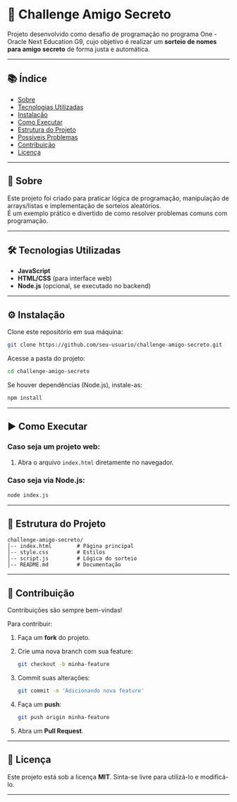# 🎁 Challenge Amigo Secreto  

Projeto desenvolvido como desafio de programação no programa One - Oracle Next Education G9, cujo objetivo é realizar um **sorteio de nomes para amigo secreto** de forma justa e automática.  

---

## 📚 Índice  
- [Sobre](#-sobre)  
- [Tecnologias Utilizadas](#-tecnologias-utilizadas)  
- [Instalação](#-instalação)  
- [Como Executar](#-como-executar)  
- [Estrutura do Projeto](#-estrutura-do-projeto)  
- [Possíveis Problemas](#-possíveis-problemas)  
- [Contribuição](#-contribuição)  
- [Licença](#-licença)  

---

## 📖 Sobre  
Este projeto foi criado para praticar lógica de programação, manipulação de arrays/listas e implementação de sorteios aleatórios.  
É um exemplo prático e divertido de como resolver problemas comuns com programação.  

---

## 🛠 Tecnologias Utilizadas  
- **JavaScript**  
- **HTML/CSS** (para interface web)  
- **Node.js** (opcional, se executado no backend)  

---

## ⚙️ Instalação  

Clone este repositório em sua máquina:  

```bash
git clone https://github.com/seu-usuario/challenge-amigo-secreto.git
````

Acesse a pasta do projeto:

```bash
cd challenge-amigo-secreto
```

Se houver dependências (Node.js), instale-as:

```bash
npm install
```

---

## ▶️ Como Executar

### Caso seja um projeto web:

1. Abra o arquivo `index.html` diretamente no navegador.

### Caso seja via Node.js:

```bash
node index.js
```

---

## 📂 Estrutura do Projeto

```
challenge-amigo-secreto/
│-- index.html        # Página principal 
│-- style.css         # Estilos
│-- script.js         # Lógica do sorteio
│-- README.md         # Documentação
```

---

## 🤝 Contribuição

Contribuições são sempre bem-vindas!

Para contribuir:

1. Faça um **fork** do projeto.
2. Crie uma nova branch com sua feature:

   ```bash
   git checkout -b minha-feature
   ```
3. Commit suas alterações:

   ```bash
   git commit -m 'Adicionando nova feature'
   ```
4. Faça um **push**:

   ```bash
   git push origin minha-feature
   ```
5. Abra um **Pull Request**.

---

## 📜 Licença

Este projeto está sob a licença **MIT**.
Sinta-se livre para utilizá-lo e modificá-lo.

---

```

